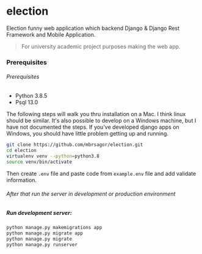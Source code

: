 # election
Election funny web application which backend Django & Django Rest Framework and Mobile Application.

> For university academic project purposes making the web app.

### Prerequisites
###### Prerequisites

- Python 3.8.5
- Psql 13.0

The following steps will walk you thru installation on a Mac. I think linux should be similar. It's also possible to develop on a Windows machine, but I have not documented the steps. If you've developed django apps on Windows, you should have little problem getting up and running.

```bash
git clone https://github.com/mbrsagor/election.git
cd election
virtualenv venv --python=python3.8
source venv/bin/activate
```
Then create `.env` file and paste code from `example.env` file and add validate information.
###### After that run the server in development or production environment

##### Run development server:
```bash
python manage.py makemigrations app
python manage.py migrate app
python manage.py migrate
python manage.py runserver
```
